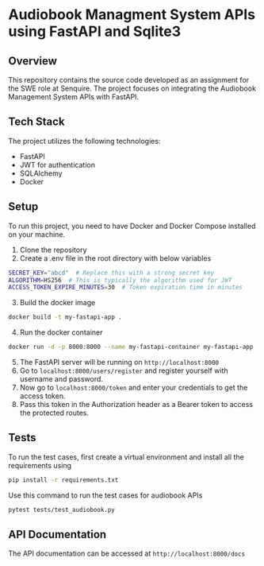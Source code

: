 # Audiobook Managment System APIs using FastAPI and Sqlite3

## Overview
This repository contains the source code developed as an assignment for the SWE role at Senquire. The project focuses on integrating the Audiobook Management System APIs with FastAPI. 

## Tech Stack
The project utilizes the following technologies:

- FastAPI
- JWT for authentication
- SQLAlchemy
- Docker

## Setup 
To run this project, you need to have Docker and Docker Compose installed on your machine. 

1. Clone the repository
2. Create a .env file in the root directory with below variables
```bash 
SECRET_KEY="abcd"  # Replace this with a strong secret key
ALGORITHM=HS256  # This is typically the algorithm used for JWT
ACCESS_TOKEN_EXPIRE_MINUTES=30  # Token expiration time in minutes
```

3. Build the docker image
```bash
docker build -t my-fastapi-app .

```
4. Run the docker container 
```bash
docker run -d -p 8000:8000 --name my-fastapi-container my-fastapi-app
```
5. The FastAPI server will be running on `http://localhost:8000`
6. Go to `localhost:8000/users/register` and register yourself with username and password. 
7. Now go to `localhost:8000/token` and enter your credentials to get the access token.
8. Pass this token in the Authorization header as a Bearer token to access the protected routes.   

## Tests
To run the test cases, first create a virtual environment and install all the requirements using 
```bash
pip install -r requirements.txt
```
Use this command to run the test cases for audiobook APIs
```bash
pytest tests/test_audiobook.py
```
## API Documentation
The API documentation can be accessed at `http://localhost:8000/docs`

